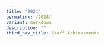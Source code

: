 ```yaml
---
title: "2024"
permalink: /2024/
variant: markdown
description: ""
third_nav_title: Staff Achievements
---
```


